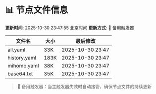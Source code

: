 # 📊 节点文件信息

**更新时间**: 2025-10-30 23:47:55 北京时间
**更新方式**: 🔄 备用触发器

| 文件名 | 大小 | 最后修改 |
|--------|------|----------|
| all.yaml | 33K | 2025-10-30 23:47 |
| history.yaml | 183K | 2025-10-30 23:47 |
| mihomo.yaml | 38K | 2025-10-30 23:47 |
| base64.txt | 35K | 2025-10-30 23:47 |

> 🔄 备用触发器：当主触发器失效时自动接管，确保节点文件的持续更新
